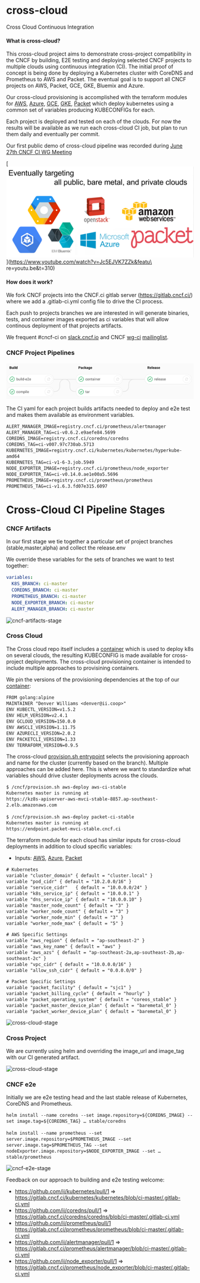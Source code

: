 # cross-cloud
Cross Cloud Continuous Integration

#### What is cross-cloud?

This cross-cloud project aims to demonstrate cross-project compatibility in the
CNCF by building, E2E testing and deploying selected CNCF projects to multiple
clouds using continuous integration (CI). The initial proof of concept is being
done by deploying a Kubernetes cluster with CoreDNS and Prometheus to AWS and
Packet. The eventual goal is to support all CNCF projects on AWS, Packet, GCE,
GKE, Bluemix and Azure.

Our cross-cloud provisioning is accomplished with the terraform modules for
[AWS](./aws), [Azure](./azure), [GCE](./gce), [GKE](./gke), [Packet](./packet)
which deploy kubernetes using a common set of variables producing KUBECONFIGs
for each.

Each project is deployed and tested on each of the clouds. For now the results
will be available as we run each cross-cloud CI job, but plan to run them daily
and eventually per commit.

Our first public demo of cross-cloud pipeline was recorded during [June 27th CNCF CI WG Meeting](https://www.youtube.com/watch?v=Jc5EJVK7ZZk&feature=youtu.be&t=310)

[![eventually targeting all clouds](docs/images/eventually-targeting-all-clouds.png)](https://www.youtube.com/watch?v=Jc5EJVK7ZZk&featu\
re=youtu.be&t=310)

#### How does it work?

We fork CNCF projects into the CNCF.ci gitlab server (https://gitlab.cncf.ci/)
where we add a .gitlab-ci.yml config file to drive the CI process.

Each push to projects branches we are interested in will generate binaries,
tests, and container images exported as ci variables that will allow continous
deployment of that projects artifacts.

We frequent #cncf-ci on [slack.cncf.io](slack.cncf.io) and CNCF [wg-ci](https://github.com/cncf/wg-ci) [mailinglist](https://lists.cncf.io/mailman/listinfo/cncf-ci-public). 

### CNCF Project Pipelines

![cross-cloud-pipeline](docs/images/cncf-project-pipelines.png)

The CI yaml for each project builds artifacts needed to deploy and e2e test and
makes them available as environment variables.

```
ALERT_MANAGER_IMAGE=registry.cncf.ci/prometheus/alertmanager
ALERT_MANAGER_TAG=ci-v0.6.2.e9aefe84.5699
COREDNS_IMAGE=registry.cncf.ci/coredns/coredns
COREDNS_TAG=ci-v007.97c730ab.5713
KUBERNETES_IMAGE=registry.cncf.ci/kubernetes/kubernetes/hyperkube-amd64
KUBERNETES_TAG=ci-v1-6-3.job.5949
NODE_EXPORTER_IMAGE=registry.cncf.ci/prometheus/node_exporter
NODE_EXPORTER_TAG=ci-v0.14.0.ae1e00a5.5696
PROMETHEUS_IMAGE=registry.cncf.ci/prometheus/prometheus
PROMETHEUS_TAG=ci-v1.6.3.fd07e315.6097
```

# Cross-Cloud CI Pipeline Stages

### CNCF Artifacts 

In our first stage we tie together a particular set of project branches
(stable,master,alpha) and collect the release.env

We override these variables for the sets of branches we want to test together:

```yaml
variables:
  K8S_BRANCH: ci-master
  COREDNS_BRANCH: ci-master
  PROMETHEUS_BRANCH: ci-master
  NODE_EXPORTER_BRANCH: ci-master
  ALERT_MANAGER_BRANCH: ci-master
```
![cncf-artifacts-stage](docs/images/cncf-artifacts-stage.png)

### Cross Cloud

The Cross cloud repo itself includes a [container](Dockerfile) which is used to
deploy k8s on several clouds, the resulting KUBECONFIG is made available for
cross-project deployments. The cross-cloud provisioning container is intended to
include multiple approaches to provisining containers.

We pin the versions of the provisioning dependencies at the top of our
[container](Dockerfile):

```
FROM golang:alpine
MAINTAINER "Denver Williams <denver@ii.coop>"
ENV KUBECTL_VERSION=v1.5.2
ENV HELM_VERSION=v2.4.1
ENV GCLOUD_VERSION=150.0.0
ENV AWSCLI_VERSION=1.11.75
ENV AZURECLI_VERSION=2.0.2
ENV PACKETCLI_VERSION=1.33
ENV TERRAFORM_VERSION=0.9.5
```

The cross-cloud
[provision.sh entrypoint](https://gitlab.cncf.ci/cncf/cross-cloud/blob/master/provision.sh)
selects the provisioning approach and name for the cluster (currently based on
the branch). Multiple approaches can be added here. This is where we want to
standardize what variables should drive cluster deployments across the clouds.

```
$ /cncf/provision.sh aws-deploy aws-ci-stable
Kubernetes master is running at
https://kz8s-apiserver-aws-mvci-stable-8857.ap-southeast-2.elb.amazonaws.com

$ /cncf/provision.sh aws-deploy packet-ci-stable
Kubernetes master is running at
https://endpoint.packet-mvci-stable.cncf.ci
```

The terraform module for each cloud has similar inputs for cross-cloud
deployments in addition to cloud specific variables:

 * Inputs: [AWS](https://gitlab.cncf.ci/cncf/cross-cloud/blob/master/aws/input.tf), [Azure](https://gitlab.cncf.ci/cncf/cross-cloud/blob/master/azure/input.tf), [Packet](https://gitlab.cncf.ci/cncf/cross-cloud/blob/master/packet/input.tf) 

```
# Kubernetes
variable "cluster_domain" { default = "cluster.local" }
variable "pod_cidr" { default = "10.2.0.0/16" }
variable "service_cidr"   { default = "10.0.0.0/24" }
variable "k8s_service_ip" { default = "10.0.0.1" }
variable "dns_service_ip" { default = "10.0.0.10" }
variable "master_node_count" { default = "3" }
variable "worker_node_count" { default = "3" }
variable "worker_node_min" { default = "3" }
variable "worker_node_max" { default = "5" }
```

```
# AWS Specific Settings
variable "aws_region" { default = "ap-southeast-2" }
variable "aws_key_name" { default = "aws" }
variable "aws_azs" { default = "ap-southeast-2a,ap-southeast-2b,ap-southeast-2c" }
variable "vpc_cidr" { default = "10.0.0.0/16" }
variable "allow_ssh_cidr" { default = "0.0.0.0/0" }
```

```
# Packet Specific Settings
variable "packet_facility" { default = "sjc1" }
variable "packet_billing_cycle" { default = "hourly" }
variable "packet_operating_system" { default = "coreos_stable" }
variable "packet_master_device_plan" { default = "baremetal_0" }
variable "packet_worker_device_plan" { default = "baremetal_0" }
```

![cross-cloud-stage](docs/images/cross-cloud-stage.png)

### Cross Project

We are currently using helm and overriding the image_url and image_tag with our
CI generated artifact.

![cross-cloud-stage](docs/images/cross-project-stage.png)

### CNCF e2e

Initially we are e2e testing head and the last stable release of Kubernetes, CoreDNS
and Prometheus.

```
helm install --name coredns --set image.repository=${COREDNS_IMAGE} --set image.tag=${COREDNS_TAG} … stable/coredns

helm install --name prometheus --set server.image.repository=$PROMETHEUS_IMAGE --set server.image.tag=$PROMETHEUS_TAG --set nodeExporter.image.repository=$NODE_EXPORTER_IMAGE --set … stable/prometheus
```

![cncf-e2e-stage](docs/images/cncf-e2e-stage.png)

Feedback on our approach to building and e2e testing welcome:

 * https://github.com/ii/kubernetes/pull/1 => https://gitlab.cncf.ci/kubernetes/kubernetes/blob/ci-master/.gitlab-ci.yml
 * https://github.com/ii/coredns/pull/1 => https://gitlab.cncf.ci/coredns/coredns/blob/ci-master/.gitlab-ci.yml
 * https://github.com/ii/prometheus/pull/1 https://gitlab.cncf.ci/prometheus/prometheus/blob/ci-master/.gitlab-ci.yml
 * https://github.com/ii/alertmanager/pull/1 => https://gitlab.cncf.ci/prometheus/alertmanager/blob/ci-master/.gitlab-ci.yml
 * https://github.com/ii/node_exporter/pull/1 => https://gitlab.cncf.ci/prometheus/node_exporter/blob/ci-master/.gitlab-ci.yml

